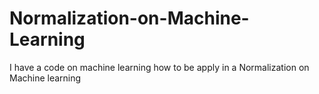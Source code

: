 # Normalization-on-Machine-Learning
I have a code on machine learning how to be apply in a Normalization on Machine learning
